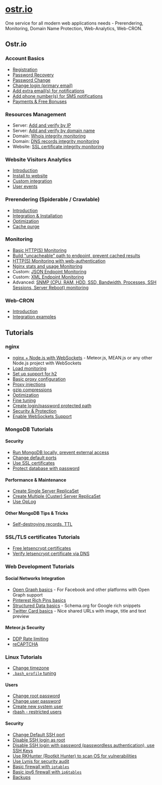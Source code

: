 # [ostr.io](https://ostr.io)

One service for all modern web applications needs - Prerendering, Monitoring, Domain Name Protection, Web-Analytics, Web-CRON.

## Ostr.io
### Account Basics
 - [Registration]()
 - [Password Recovery]()
 - [Password Change]()
 - [Change login (primary email)]()
 - [Add extra email(s) for notifications]()
 - [Add phone number(s) for SMS notifications]()
 - [Payments & Free Bonuses]()

### Resources Management
 - Server: [Add and verify by IP]()
 - Server: [Add and verify by domain name]()
 - Domain: [Whois integrity monitoring]()
 - Domain: [DNS records integrity monitoring]()
 - Website: [SSL certificate integrity monitoring]()

### Website Visitors Analytics
 - [Introduction]()
 - [Install to website]()
 - [Custom integration]()
 - [User events]()

### Prerendering (Spiderable / Crawlable)
 - [Introduction]()
 - [Integration & Installation]()
 - [Optimization]()
 - [Cache purge]()

### Monitoring
 - [Basic HTTP(S) Monitoring]()
 - [Build "uncacheable" path to endpoint, prevent cached results]()
 - [HTTP(S) Monitoring with web-authentication]()
 - [Nginx stats and usage Monitoring]()
 - Custom: [JSON Endpoint Monitoring]()
 - Custom: [XML Endpoint Monitoring]()
 - Advanced: [SNMP (CPU, RAM, HDD, SSD, Bandwidth, Processes, SSH Sessions, Server Reboot) monitoring]()

<!--  - [Phusion Passenger `passenger-status` Monitoring]()
 - [PHP stats and usage Monitoring]()
 - [Node.js stats and usage Monitoring]()
 - [MongoDB stats and usage Monitoring]()
 - PHP: [MySQL Database Monitoring]()
 - Ruby: [MySQL Database Monitoring]()
 - Node.js: [MySQL Database Monitoring]()
 - PHP: [MongoDB Database Monitoring]()
 - Ruby: [MongoDB Database Monitoring]()
 - Node.js: [MongoDB Database Monitoring]()
 - PHP: [Redis Database Monitoring]()
 - Ruby: [Redis Database Monitoring]()
 - Node.js: [Redis Database Monitoring]()
 - Custom: [Server stats Monitoring with Node.js]()
 - Custom: [Server stats Monitoring with Ruby]()
 - Custom: [Server stats Monitoring with PHP]() -->

### Web-CRON
 - [Introduction]()
 - [Integration examples]()

## Tutorials
### nginx
 - [nginx + Node.js with WebSockets]() - Meteor.js, MEAN.js or any other Node.js project with WebSockets
 - [Load monitoring]()
 - [Set up support for h2]()
 - [Basic proxy configuration]()
 - [Proxy injections]()
 - [gzip compressions]()
 - [Optimization]()
 - [Fine tuning]()
 - [Create login/password protected path]()
 - [Security & Protection]()
 - [Enable WebSockets Support]()

### MongoDB Tutorials
#### Security
 - [Run MongoDB locally, prevent external access]()
 - [Change default ports]()
 - [Use SSL certificates](https://github.com/VeliovGroup/ostrio/blob/master/tutorials/mongodb/use-ssl-http-encryption.md)
 - [Protect database with password]()

#### Performance & Maintenance
 - [Create Single Server ReplicaSet](https://github.com/VeliovGroup/ostrio/blob/master/tutorials/mongodb/single-server-replica-set.md)
 - [Create Multiple (Custer) Server ReplicaSet](https://github.com/VeliovGroup/ostrio/blob/master/tutorials/mongodb/multiple-server-replica-set.md)
 - [Use OpLog](https://github.com/VeliovGroup/ostrio/blob/master/tutorials/mongodb/enable-oplog.md)

#### Other MongoDB Tips & Tricks
 - [Self-destroying records, TTL]()

### SSL/TLS certificates Tutorials
 - [Free letsencrypt certificates](https://github.com/VeliovGroup/ostrio/blob/master/tutorials/ssl/ssl-letsencrypt.md)
 - [Verify letsencrypt certificate via DNS](https://github.com/VeliovGroup/ostrio/blob/master/tutorials/ssl/ssl-letsencrypt-dns-validation.md)

<!--  - [Install SSL/TLS certificate to Nginx]() -->

### Web Development Tutorials
#### Social Networks Integration
 - [Open Graph basics](https://github.com/VeliovGroup/ostrio/blob/master/tutorials/website/social-networking/open-graph-basics.md) - For Facebook and other platforms with Open Graph support
 - [Pinterest Rich Pins basics](https://github.com/VeliovGroup/ostrio/blob/master/tutorials/website/social-networking/pinterest-rich-pins-basics.md)
 - [Structured Data basics](https://github.com/VeliovGroup/ostrio/blob/master/tutorials/website/social-networking/pinterest-rich-pins-basics.md) - Schema.org for Google rich snippets
 - [Twitter Card basics](https://github.com/VeliovGroup/ostrio/blob/master/tutorials/website/social-networking/twitter-cards-basics.md) - Nice shared URLs with image, title and text preview

<!-- #### Security
 - [Basic Security Check-list]()
 - [Google reCAPTCA]()
 - [Advanced Google reCAPTCHA integration]() -->

<!-- #### Visitors Analytics
 - [Ostr.io Analytics]()
 - [Google Analytics]()
 - [Yandex Metrika]() -->

<!-- #### Development
 - [Service Workers - Build off-line website]()
 - [Service Workers - App install banner]()
 - [Service Workers - Standalone App]()
 - [favicon - for all devices and browsers]()
 - [robots.txt]() -->

<!-- #### Meteor.js
 - [Build simple off-line application]() -->

#### Meteor.js Security
 - [DDP Rate limiting]()
 - [reCAPTCHA]()

<!-- ### CDN
 - [CloudFlare]()
 - [Advanced security with CloudFlare]() -->

### Linux Tutorials
 - [Change timezone](https://github.com/VeliovGroup/ostrio/blob/master/tutorials/linux/change-timezone.md)
 - [`.bash_profile` tuning](https://github.com/VeliovGroup/ostrio/blob/master/tutorials/linux/bash_profile-tuning.md)
#### Users
 - [Change root password](https://github.com/VeliovGroup/ostrio/blob/master/tutorials/linux/users/root-passwd.md)
 - [Change user password](https://github.com/VeliovGroup/ostrio/blob/master/tutorials/linux/users/user-passwd.md)
 - [Create new system user](https://github.com/VeliovGroup/ostrio/blob/master/tutorials/linux/users/create-user.md)
 - [rbash - restricted users](https://github.com/VeliovGroup/ostrio/blob/master/tutorials/linux/users/rbash.md)
#### Security
 - [Change Default SSH port](https://github.com/VeliovGroup/ostrio/blob/master/tutorials/linux/security/change-ssh-port.md)
 - [Disable SSH login as root](https://github.com/VeliovGroup/ostrio/blob/master/tutorials/linux/security/disable-ssh-root.md)
 - [Disable SSH login with password (passwordless authentication), use SSH Keys](https://github.com/VeliovGroup/ostrio/blob/master/tutorials/linux/security/use-ssh-keys.md)
 - [Use RKHunter (Rootkit Hunter) to scan OS for vulnerabilities](https://github.com/VeliovGroup/ostrio/blob/master/tutorials/linux/security/rootkit-hunter.md)
 - [Use Lynis for security audit](https://github.com/VeliovGroup/ostrio/blob/master/tutorials/linux/security/lynis-security-audit.md)
 - [Basic firewall with `iptables`](https://github.com/VeliovGroup/ostrio/blob/master/tutorials/linux/security/iptables-firewall.md)
 - [Basic ipv6 firewall with `ip6tables`](https://github.com/VeliovGroup/ostrio/blob/master/tutorials/linux/security/iptables-firewall-ipv6.md)
 - [Backups]()
